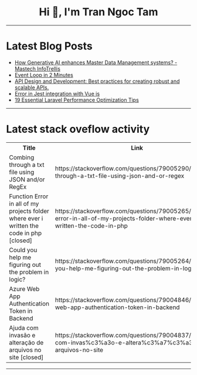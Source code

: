 <h1 align="center">Hi 👋, I'm Tran Ngoc Tam</h1>

---

# Latest Blog Posts 
<!-- BLOG-POST-LIST:START -->
- [How Generative AI enhances Master Data Management systems? - Mastech InfoTrellis](https://dev.to/hana_sato/how-generative-ai-enhances-master-data-management-systems-mastech-infotrellis-bm8)
- [Event Loop in 2 Minutes](https://dev.to/bhataasim/event-loop-in-2-minutes-5895)
- [API Design and Development: Best practices for creating robust and scalable APIs.](https://dev.to/pellenilsen/api-design-and-development-best-practices-for-creating-robust-and-scalable-apis-47mf)
- [Error in Jest integration with Vue js](https://dev.to/pankaj_durve_077665afa829/error-in-jest-integration-with-vue-js-55bh)
- [19 Essential Laravel Performance Optimization Tips](https://dev.to/proprzzzz/19-essential-laravel-performance-optimization-tips-2imf)
<!-- BLOG-POST-LIST:END -->

---

# Latest stack oveflow activity
<table>
  <tr><th>Title</th><th>Link</th></tr>
  <!-- STACKOVERFLOW:START --><tr><td>Combing through a txt file using JSON and/or RegEx</td><td>https://stackoverflow.com/questions/79005290/combing-through-a-txt-file-using-json-and-or-regex</td></tr><tr><td>Function Error in all of my projects folder where ever i written the code in php [closed]</td><td>https://stackoverflow.com/questions/79005265/function-error-in-all-of-my-projects-folder-where-ever-i-written-the-code-in-php</td></tr><tr><td>Could you help me figuring out the problem in logic?</td><td>https://stackoverflow.com/questions/79005264/could-you-help-me-figuring-out-the-problem-in-logic</td></tr><tr><td>Azure Web App Authentication Token in Backend</td><td>https://stackoverflow.com/questions/79004846/azure-web-app-authentication-token-in-backend</td></tr><tr><td>Ajuda com invasão e alteração de arquivos no site [closed]</td><td>https://stackoverflow.com/questions/79004837/ajuda-com-invas%c3%a3o-e-altera%c3%a7%c3%a3o-de-arquivos-no-site</td></tr><!-- STACKOVERFLOW:END -->
</table>

---


